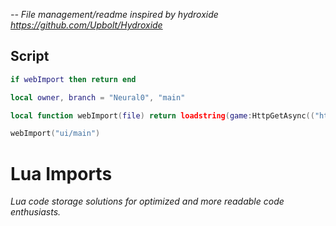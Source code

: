 <i> -- File management/readme inspired by hydroxide https://github.com/Upbolt/Hydroxide </i>
## Script
```lua
if webImport then return end

local owner, branch = "Neural0", "main"

local function webImport(file) return loadstring(game:HttpGetAsync(("https://raw.githubusercontent.com/%s/LuaImports/%s/%s.lua"):format(owner, branch, file)), file .. '.lua')() end

webImport("ui/main")
```

# Lua Imports
<i> Lua code storage solutions for optimized and more readable code enthusiasts. </i>
